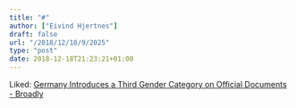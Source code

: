 ```yaml
---
title: "#"
author: ["Eivind Hjertnes"]
draft: false
url: "/2018/12/18/9/2025"
type: "post"
date: 2018-12-18T21:23:21+01:00
---
```


Liked:
[Germany
Introduces a Third Gender Category on Official Documents - Broadly](https://broadly.vice.com/en%5Fus/article/59vq78/germany-introduces-a-third-gender-category-on-official-documents)
